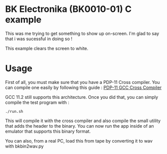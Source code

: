 # BK Electronika (BK0010-01) C example

This was me trying to get something to show up on-screen.
I'm glad to say that i was sucessful in doing so !

This example clears the screen to white.

# Usage

First of all, you must make sure that you have a PDP-11 Cross compiler.
You can compile one easily by following this guide :
[PDP-11 GCC Cross Compiler](https://github.com/hoglet67/PiTubeDirect/wiki/PDP-11-GCC-Cross-Compiler)

GCC 11.2 still supports this architecture.
Once you did that, you can simply compile the test program with :
```
./run.sh
```
This will compile it with the cross compiler and also compile the small utility that adds the header
to the binary. You can now run the app inside of an emulator that supports this binary format.

You can also, from a real PC, load this from tape by converting it to wav with bkbin2wav.py

